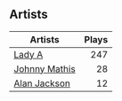 ## Artists
Artists | Plays 
----- | -----: 
[Lady A](/artists/lady-a-33498) | 247
[Johnny Mathis](/artists/johnny-mathis-14581) | 28
[Alan Jackson](/artists/alan-jackson-69978) | 12

